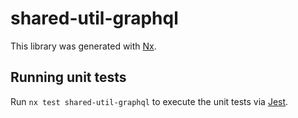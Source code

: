 # shared-util-graphql

This library was generated with [Nx](https://nx.dev).

## Running unit tests

Run `nx test shared-util-graphql` to execute the unit tests via [Jest](https://jestjs.io).
